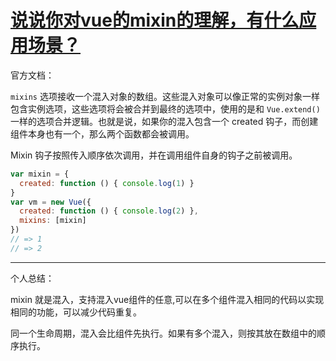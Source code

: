 # [说说你对vue的mixin的理解，有什么应用场景？](https://github.com/haizlin/fe-interview/issues/287)

官方文档：

`mixins` 选项接收一个混入对象的数组。这些混入对象可以像正常的实例对象一样包含实例选项，这些选项将会被合并到最终的选项中，使用的是和 `Vue.extend()` 一样的选项合并逻辑。也就是说，如果你的混入包含一个 created 钩子，而创建组件本身也有一个，那么两个函数都会被调用。

Mixin 钩子按照传入顺序依次调用，并在调用组件自身的钩子之前被调用。

```js
var mixin = {
  created: function () { console.log(1) }
}
var vm = new Vue({
  created: function () { console.log(2) },
  mixins: [mixin]
})
// => 1
// => 2
```

---

个人总结：

mixin 就是混入，支持混入vue组件的任意,可以在多个组件混入相同的代码以实现相同的功能，可以减少代码重复。

同一个生命周期，混入会比组件先执行。如果有多个混入，则按其放在数组中的顺序执行。
